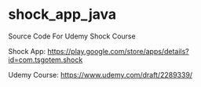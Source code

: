 # shock_app_java
Source Code For Udemy Shock Course

Shock App:
https://play.google.com/store/apps/details?id=com.tsgotem.shock

Udemy Course:
https://www.udemy.com/draft/2289339/
